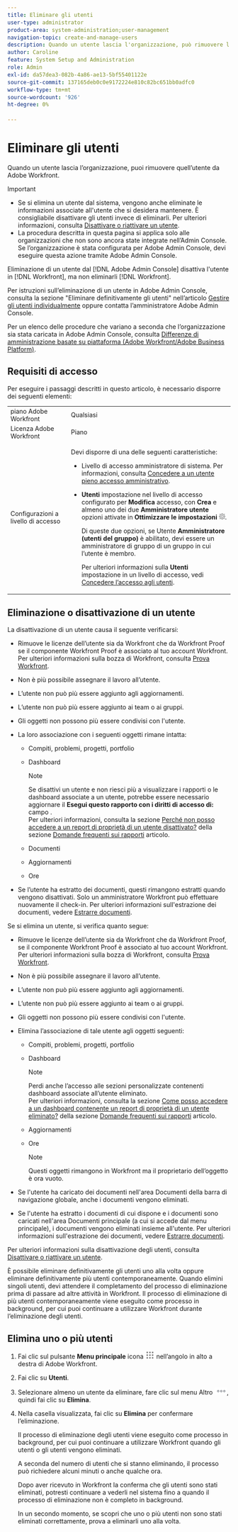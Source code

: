 ```yaml
---
title: Eliminare gli utenti
user-type: administrator
product-area: system-administration;user-management
navigation-topic: create-and-manage-users
description: Quando un utente lascia l'organizzazione, può rimuovere l'utente da Workfront, anche se si consiglia di disattivare gli utenti invece di eliminarli.
author: Caroline
feature: System Setup and Administration
role: Admin
exl-id: da57dea3-082b-4a86-ae13-5bf55401122e
source-git-commit: 137165deb0c0e9172224e810c82bc651bb0adfc0
workflow-type: tm+mt
source-wordcount: '926'
ht-degree: 0%

---
```


# Eliminare gli utenti

Quando un utente lascia l’organizzazione, puoi rimuovere quell’utente da Adobe Workfront.

>[!IMPORTANT]
>
>* Se si elimina un utente dal sistema, vengono anche eliminate le informazioni associate all&#39;utente che si desidera mantenere. È consigliabile disattivare gli utenti invece di eliminarli. Per ulteriori informazioni, consulta [Disattivare o riattivare un utente](../../../administration-and-setup/add-users/create-and-manage-users/deactivate-a-user.md).
>* La procedura descritta in questa pagina si applica solo alle organizzazioni che non sono ancora state integrate nell’Admin Console. Se l’organizzazione è stata configurata per Adobe Admin Console, devi eseguire questa azione tramite Adobe Admin Console.
>
>Eliminazione di un utente dal [!DNL Adobe Admin Console] disattiva l&#39;utente in [!DNL Workfront], ma non eliminarli [!DNL Workfront].
>
>  Per istruzioni sull’eliminazione di un utente in Adobe Admin Console, consulta la sezione &quot;Eliminare definitivamente gli utenti&quot; nell’articolo [Gestire gli utenti individualmente](https://helpx.adobe.com/enterprise/using/manage-users-individually.html) oppure contatta l’amministratore Adobe Admin Console.
>
>  Per un elenco delle procedure che variano a seconda che l’organizzazione sia stata caricata in Adobe Admin Console, consulta [Differenze di amministrazione basate su piattaforma (Adobe Workfront/Adobe Business Platform)](../../../administration-and-setup/get-started-wf-administration/actions-in-admin-console.md).

## Requisiti di accesso

Per eseguire i passaggi descritti in questo articolo, è necessario disporre dei seguenti elementi:

<table style="table-layout:auto"> 
 <col> 
 <col> 
 <tbody> 
  <tr> 
   <td role="rowheader">piano Adobe Workfront</td> 
   <td>Qualsiasi</td> 
  </tr> 
  <tr> 
   <td role="rowheader">Licenza Adobe Workfront</td> 
   <td>Piano</td> 
  </tr> 
  <tr> 
   <td role="rowheader">Configurazioni a livello di accesso</td> 
   <td> <p>Devi disporre di una delle seguenti caratteristiche:</p> 
    <ul> 
     <li> <p>Livello di accesso amministratore di sistema. Per informazioni, consulta <a href="../../../administration-and-setup/add-users/configure-and-grant-access/grant-a-user-full-administrative-access.md" class="MCXref xref">Concedere a un utente pieno accesso amministrativo</a>. </p> </li> 
     <li> <p><b>Utenti</b> impostazione nel livello di accesso configurato per <b>Modifica</b> accesso, con <b>Crea</b> e almeno uno dei due <b>Amministratore utente</b> opzioni attivate in <b>Ottimizzare le impostazioni</b> <img src="assets/gear-icon-in-access-levels.png">. </p> <p>Di queste due opzioni, se Utente <b>Amministratore (utenti del gruppo)</b> è abilitato, devi essere un amministratore di gruppo di un gruppo in cui l’utente è membro.</p> <p>Per ulteriori informazioni sulla <b>Utenti</b> impostazione in un livello di accesso, vedi <a href="../../../administration-and-setup/add-users/configure-and-grant-access/grant-access-other-users.md" class="MCXref xref">Concedere l’accesso agli utenti</a>.</p> </li> 
    </ul> </td> 
  </tr> 
 </tbody> 
</table>

## Eliminazione o disattivazione di un utente

La disattivazione di un utente causa il seguente verificarsi:

* Rimuove le licenze dell’utente sia da Workfront che da Workfront Proof se il componente Workfront Proof è associato al tuo account Workfront. Per ulteriori informazioni sulla bozza di Workfront, consulta [Prova Workfront](../../../workfront-proof/workfront-proof.md).
* Non è più possibile assegnare il lavoro all’utente.
* L’utente non può più essere aggiunto agli aggiornamenti.
* L’utente non può più essere aggiunto ai team o ai gruppi.
* Gli oggetti non possono più essere condivisi con l&#39;utente.
* La loro associazione con i seguenti oggetti rimane intatta:

   * Compiti, problemi, progetti, portfolio
   * Dashboard

      >[!NOTE]
      >
      >Se disattivi un utente e non riesci più a visualizzare i rapporti o le dashboard associate a un utente, potrebbe essere necessario aggiornare il **Esegui questo rapporto con i diritti di accesso di:** campo .\
      >Per ulteriori informazioni, consulta la sezione [Perché non posso accedere a un report di proprietà di un utente disattivato?](../../../reports-and-dashboards/reports/tips-tricks-and-troubleshooting/reports-faq.md#why) della sezione [Domande frequenti sui rapporti](../../../reports-and-dashboards/reports/tips-tricks-and-troubleshooting/reports-faq.md) articolo.

   * Documenti
   * Aggiornamenti
   * Ore

* Se l’utente ha estratto dei documenti, questi rimangono estratti quando vengono disattivati. Solo un amministratore Workfront può effettuare nuovamente il check-in. Per ulteriori informazioni sull&#39;estrazione dei documenti, vedere [Estrarre documenti](../../../documents/managing-documents/check-out-documents.md).

Se si elimina un utente, si verifica quanto segue:

* Rimuove le licenze dell’utente sia da Workfront che da Workfront Proof, se il componente Workfront Proof è associato al tuo account Workfront. Per ulteriori informazioni sulla bozza di Workfront, consulta [Prova Workfront](../../../workfront-proof/workfront-proof.md).
* Non è più possibile assegnare il lavoro all’utente.
* L’utente non può più essere aggiunto agli aggiornamenti.
* L’utente non può più essere aggiunto ai team o ai gruppi.
* Gli oggetti non possono più essere condivisi con l&#39;utente.
* Elimina l’associazione di tale utente agli oggetti seguenti:

   * Compiti, problemi, progetti, portfolio
   * Dashboard

      >[!NOTE]
      >
      >Perdi anche l’accesso alle sezioni personalizzate contenenti dashboard associate all’utente eliminato.\
      >Per ulteriori informazioni, consulta la sezione [Come posso accedere a un dashboard contenente un report di proprietà di un utente eliminato?](../../../reports-and-dashboards/reports/tips-tricks-and-troubleshooting/reports-faq.md#how) della sezione [Domande frequenti sui rapporti](../../../reports-and-dashboards/reports/tips-tricks-and-troubleshooting/reports-faq.md) articolo.

   * Aggiornamenti
   * Ore

      >[!NOTE]
      >
      >Questi oggetti rimangono in Workfront ma il proprietario dell’oggetto è ora vuoto.

* Se l&#39;utente ha caricato dei documenti nell&#39;area Documenti della barra di navigazione globale, anche i documenti vengono eliminati.
* Se l&#39;utente ha estratto i documenti di cui dispone e i documenti sono caricati nell&#39;area Documenti principale (a cui si accede dal menu principale), i documenti vengono eliminati insieme all&#39;utente. Per ulteriori informazioni sull&#39;estrazione dei documenti, vedere [Estrarre documenti](../../../documents/managing-documents/check-out-documents.md).

Per ulteriori informazioni sulla disattivazione degli utenti, consulta [Disattivare o riattivare un utente](../../../administration-and-setup/add-users/create-and-manage-users/deactivate-a-user.md).

È possibile eliminare definitivamente gli utenti uno alla volta oppure eliminare definitivamente più utenti contemporaneamente. Quando elimini singoli utenti, devi attendere il completamento del processo di eliminazione prima di passare ad altre attività in Workfront. Il processo di eliminazione di più utenti contemporaneamente viene eseguito come processo in background, per cui puoi continuare a utilizzare Workfront durante l’eliminazione degli utenti.

## Elimina uno o più utenti

1. Fai clic sul pulsante **Menu principale** icona ![](assets/main-menu-icon.png) nell’angolo in alto a destra di Adobe Workfront.

1. Fai clic su **Utenti**.
1. Selezionare almeno un utente da eliminare, fare clic sul menu Altro ![](assets/more-icon.png), quindi fai clic su **Elimina**.
1. Nella casella visualizzata, fai clic su **Elimina** per confermare l’eliminazione.

   Il processo di eliminazione degli utenti viene eseguito come processo in background, per cui puoi continuare a utilizzare Workfront quando gli utenti o gli utenti vengono eliminati.

   A seconda del numero di utenti che si stanno eliminando, il processo può richiedere alcuni minuti o anche qualche ora.

   Dopo aver ricevuto in Workfront la conferma che gli utenti sono stati eliminati, potresti continuare a vederli nel sistema fino a quando il processo di eliminazione non è completo in background.

   In un secondo momento, se scopri che uno o più utenti non sono stati eliminati correttamente, prova a eliminarli uno alla volta.
